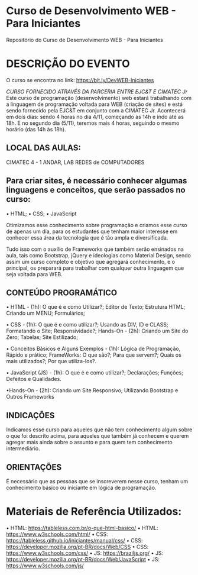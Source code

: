 # Curso de Desenvolvimento WEB - Para Iniciantes
Repositório do Curso de Desenvolvimento WEB - Para Iniciantes


# DESCRIÇÃO DO EVENTO 
O curso se encontra no link: https://bit.ly/DevWEB-Iniciantes

 *CURSO FORNECIDO ATRAVÉS DA PARCERIA ENTRE EJC&T E CIMATEC Jr*
Este curso de programação (desenvolvimento) web estará trabalhando com a linguagem de programação voltada para WEB (criação de sites) e está sendo fornecido pela EJC&T em conjunto com a CIMATEC Jr.
Acontecerá em dois dias: sendo 4 horas no dia 4/11, começando às 14h e indo até as 18h. E no segundo dia (5/11), teremos mais 4 horas, seguindo o mesmo horário (das 14h às 18h).

## LOCAL DAS AULAS:
CIMATEC 4 - 1 ANDAR, LAB REDES de COMPUTADORES

## Para criar sites, é necessário conhecer algumas linguagens e conceitos, que serão passados no curso:

 • HTML;
 • CSS;
 • JavaScript
 
Otimizamos esse conhecimento sobre programação  e criamos  esse curso de apenas um dia, para os estudantes que tenham maior interesse em conhecer essa área da tecnologia que é tão ampla e diversificada.

Tudo isso com o auxílio de Frameworks que também serão ensinados na aula, tais como Bootstrap, jQuery e ideologias como Material Design, sendo assim um curso completo e objetivo que agregará conhecimento, e o principal, os preparará para trabalhar com qualquer outra linguagem que seja voltada para WEB.


## CONTEÚDO PROGRAMÁTICO

  • HTML - (1h):
    O que é e como Utilizar?;
    Editor de Texto;
    Estrutura HTML;
    Criando um MENU;
    Formulários;

  • CSS - (1h):
    O que é e como utilizar?;
    Usando as DIV, ID e CLASS;
    Formatando o Site;
    Responsividade?;
    Hands-On - (2h):
    Criando um Site do Zero;
    Tabelas;
    Site Estilizado;

  • Conceitos Básicos e Alguns Exemplos - (1h):
    Lógica de Programação, Rápido e prático;
    FrameWorks:
    O que são?;
    Para que servem?;
    Quais os mais utilizados?;
    Por que utiliza-los?.

  • JavaScript (JS) - (1h):
    O que é e como utilizar?;
    Declarações;
    Funções;
    Defeitos e Qualidades.

  •Hands-On - (2h):
    Criando um Site Responsivo;
    Utilizando Bootstrap e Outros Frameworks 


## INDICAÇÕES

Indicamos esse curso para aqueles que não tem conhecimento algum sobre o que foi descrito acima, para aqueles que também já conhecem e querem agregar mais ainda sobre o assunto e  para quem tem conhecimento intermediário.

## ORIENTAÇÕES

É necessário que as pessoas que se inscreverem nesse curso, tenham um conhecimento básico ou iniciante em lógica de programação.

# Materiais de Referência Utilizados:
  • HTML: https://tableless.com.br/o-que-html-basico/
  • HTML: https://www.w3schools.com/html/
  • CSS: https://tableless.github.io/iniciantes/manual/css/
  • CSS: https://developer.mozilla.org/pt-BR/docs/Web/CSS
  • CSS: https://www.w3schools.com/css/
  • JS: https://braziljs.org/
  • JS: https://developer.mozilla.org/pt-BR/docs/Web/JavaScript
  • JS: https://www.w3schools.com/js/
 
